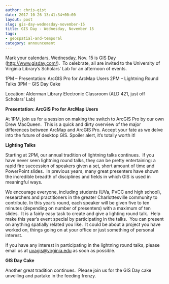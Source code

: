 ```yaml
---
author: chris-gist
date: 2017-10-26 13:41:34+00:00
layout: post
slug: gis-day-wednesday-november-15
title: GIS Day - Wednesday, November 15
tags:
- geospatial-and-temporal
category: announcement
---
```


Mark your calendars, Wednesday, Nov. 15 is GIS Day (http://www.gisday.com/).  To celebrate, all are invited to the University of Virginia Library’s Scholars’ Lab for an afternoon of events.

1PM – Presentation: ArcGIS Pro for ArcMap Users
2PM – Lightning Round Talks
3PM – GIS Day Cake

Location: Alderman Library Electronic Classroom (ALD 421, just off Scholars’ Lab)

**Presentation: ArcGIS Pro for ArcMap Users**

At 1PM, join us for a session on making the switch to ArcGIS Pro by our own Drew MacQueen.  This is a quick and dirty overview of the major differences between ArcMap and ArcGIS Pro. Accept your fate as we delve into the future of desktop GIS. Spoiler alert, it’s totally worth it!

**Lighting Talks**

Starting at 2PM, our annual tradition of lightning talks continues.  If you have never seen lightning round talks, they can be pretty entertaining: a rapid fire succession of speakers given a set, short amount of time and PowerPoint slides.  In previous years, many great presenters have shown the incredible breadth of disciplines and fields in which GIS is used in meaningful ways.

We encourage everyone, including students (UVa, PVCC and high school), researchers and practitioners in the greater Charlottesville community to contribute. In this year’s round, each speaker will be given five to ten minutes (depending on number of presenters) with a maximum of ten slides.  It is a fairly easy task to create and give a lighting round talk.  Help make this year’s event special by participating in the talks.  You can present on anything spatially related you like.  It could be about a project you have worked on, things going on at your office or just something of personal interest.

If you have any interest in participating in the lightning round talks, please email us at [uvagis@virginia.edu](mailto:uvagis@virginia.edu) as soon as possible.

**GIS Day Cake**

Another great tradition continues.  Please join us for the GIS Day cake unveiling and partake in the feeding frenzy.


